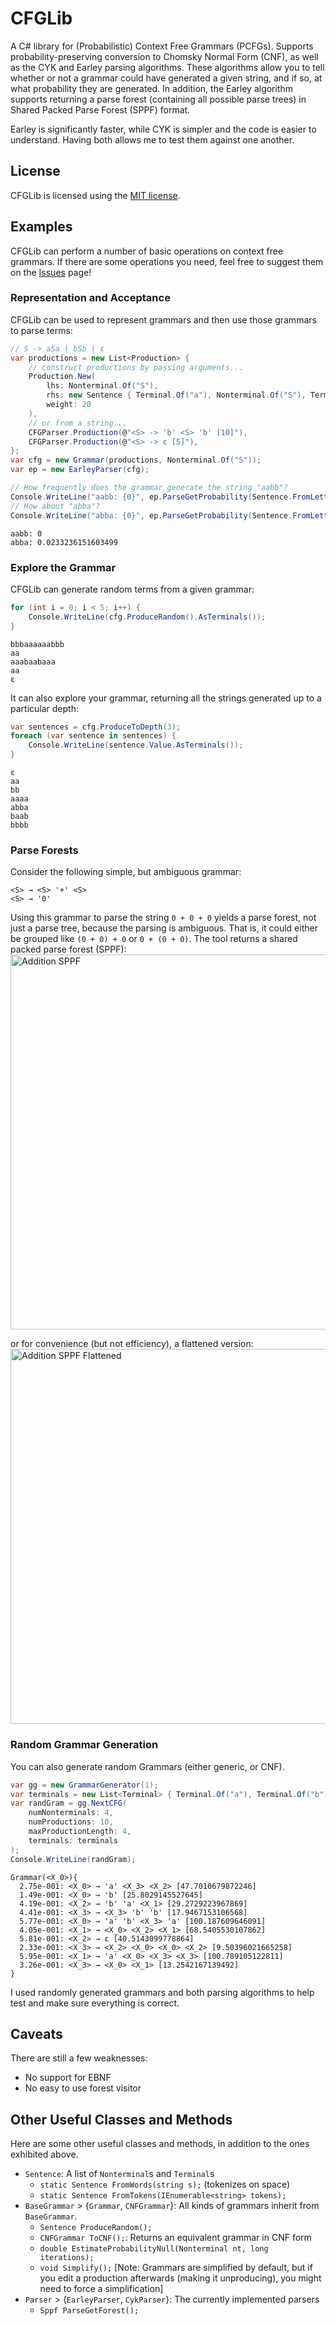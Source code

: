 # CFGLib 
A C# library for (Probabilistic) Context Free Grammars (PCFGs).
Supports probability-preserving conversion to Chomsky Normal Form (CNF), as well as the CYK and Earley parsing algorithms.
These algorithms allow you to tell whether or not a grammar could have generated a given string, and if so, at what probability they are generated.
In addition, the Earley algorithm supports returning a parse forest (containing all possible parse trees) in Shared Packed Parse Forest (SPPF) format.

Earley is significantly faster, while CYK is simpler and the code is easier to understand.
Having both allows me to test them against one another.

## License
CFGLib is licensed using the [MIT license](LICENSE.txt).

## Examples
CFGLib can perform a number of basic operations on context free grammars.
If there are some operations you need, feel free to suggest them on the [Issues](https://github.com/ellisonch/CFGLib/issues) page!

### Representation and Acceptance
CFGLib can be used to represent grammars and then use those grammars to parse terms:
```cs
// S -> aSa | bSb | ε
var productions = new List<Production> {
	// construct productions by passing arguments...
	Production.New(
		lhs: Nonterminal.Of("S"),
		rhs: new Sentence { Terminal.Of("a"), Nonterminal.Of("S"), Terminal.Of("a") },
		weight: 20
	),
	// or from a string...
	CFGParser.Production(@"<S> -> 'b' <S> 'b' [10]"),
	CFGParser.Production(@"<S> -> ε [5]"),
};
var cfg = new Grammar(productions, Nonterminal.Of("S"));
var ep = new EarleyParser(cfg);

// How frequently does the grammar generate the string "aabb"?
Console.WriteLine("aabb: {0}", ep.ParseGetProbability(Sentence.FromLetters("aabb")));
// How about "abba"?
Console.WriteLine("abba: {0}", ep.ParseGetProbability(Sentence.FromLetters("abba")));
```
```
aabb: 0
abba: 0.0233236151603499
```

### Explore the Grammar
CFGLib can generate random terms from a given grammar:
```cs
for (int i = 0; i < 5; i++) {
	Console.WriteLine(cfg.ProduceRandom().AsTerminals());
}
```
```
bbbaaaaaabbb
aa
aaabaabaaa
aa
ε
```
It can also explore your grammar, returning all the strings generated up to a particular depth:
```cs
var sentences = cfg.ProduceToDepth(3);
foreach (var sentence in sentences) {
	Console.WriteLine(sentence.Value.AsTerminals());
}
```
```
ε
aa
bb
aaaa
abba
baab
bbbb
```

### Parse Forests
Consider the following simple, but ambiguous grammar:
```
<S> → <S> '+' <S>
<S> → '0'
````
Using this grammar to parse the string `0 + 0 + 0` yields a parse forest, not just a parse tree, because the parsing is ambiguous.
That is, it could either be grouped like `(0 + 0) + 0` or `0 + (0 + 0)`.
The tool returns a shared packed parse forest (SPPF):<br/>
<a href="https://github.com/ellisonch/CFGLib/blob/master/wiki/additionRaw.png"><img alt="Addition SPPF" src="https://github.com/ellisonch/CFGLib/blob/master/wiki/additionRaw.png" width="600"/></a>

or for convenience (but not efficiency), a flattened version:<br/>
<a href="https://github.com/ellisonch/CFGLib/blob/master/wiki/additionFlat.png"><img alt="Addition SPPF Flattened" src="https://github.com/ellisonch/CFGLib/blob/master/wiki/additionFlat.png" width="600"/></a>

### Random Grammar Generation
You can also generate random Grammars (either generic, or CNF).
```cs
var gg = new GrammarGenerator(1);
var terminals = new List<Terminal> { Terminal.Of("a"), Terminal.Of("b") };
var randGram = gg.NextCFG(
	numNonterminals: 4,
	numProductions: 10,
	maxProductionLength: 4,
	terminals: terminals
);
Console.WriteLine(randGram);
```
```
Grammar(<X_0>){
  2.75e-001: <X_0> → 'a' <X_3> <X_2> [47.7010679872246]
  1.49e-001: <X_0> → 'b' [25.8029145527645]
  4.19e-001: <X_2> → 'b' 'a' <X_1> [29.2729223967869]
  4.41e-001: <X_3> → <X_3> 'b' 'b' [17.9467153106568]
  5.77e-001: <X_0> → 'a' 'b' <X_3> 'a' [100.187609646091]
  4.05e-001: <X_1> → <X_0> <X_2> <X_1> [68.5405530107862]
  5.81e-001: <X_2> → ε [40.5143099778864]
  2.33e-001: <X_3> → <X_2> <X_0> <X_0> <X_2> [9.50396021665258]
  5.95e-001: <X_1> → 'a' <X_0> <X_3> <X_3> [100.789105122811]
  3.26e-001: <X_3> → <X_0> <X_1> [13.2542167139492]
}
```
I used randomly generated grammars and both parsing algorithms to help test and make sure everything is correct.

## Caveats
There are still a few weaknesses:
* No support for EBNF
* No easy to use forest visitor


## Other Useful Classes and Methods
Here are some other useful classes and methods, in addition to the ones exhibited above.
* `Sentence`: A list of `Nonterminal`s and `Terminal`s
  * `static Sentence FromWords(string s);` (tokenizes on space)
  * `static Sentence FromTokens(IEnumerable<string> tokens);`
* `BaseGrammar` > {`Grammar`, `CNFGrammar`}: All kinds of grammars inherit from `BaseGrammar`.
  * `Sentence ProduceRandom();`
  * `CNFGrammar ToCNF();`: Returns an equivalent grammar in CNF form
  * `double EstimateProbabilityNull(Nonterminal nt, long iterations);`
  * `void Simplify();` [Note: Grammars are simplified by default, but if you edit a production afterwards (making it unproducing), you might need to force a simplification]
* `Parser` > {`EarleyParser`, `CykParser`}: The currently implemented parsers
  * `Sppf ParseGetForest();`
